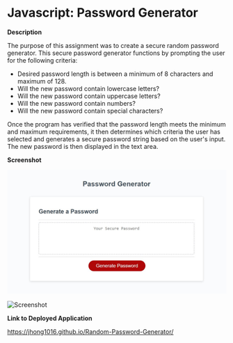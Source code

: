# Javascript: Password Generator

**Description**

The purpose of this assignment was to create a secure random password generator. This secure password generator functions by prompting the user for the following criteria:

* Desired password length is between a minimum of 8 characters and maximum of 128.
* Will the new password contain lowercase letters?
* Will the new password contain uppercase letters?
* Will the new password contain numbers?
* Will the new password contain special characters?

Once the program has verified that the password length meets the minimum and maximum requirements, it then determines which criteria the user has selected and generates a secure password string based on the user's input. The new password is then displayed in the text area.

**Screenshot**

![Screenshot](https://github.com/jhong1016/Random-Password-Generator/blob/main/Screenshot.JPG)

![Screenshot](https://github.com/jhong1016/Random-Password-Generator/blob/main/screenshot2passwordgenerator.JPG)

**Link to Deployed Application**

https://jhong1016.github.io/Random-Password-Generator/